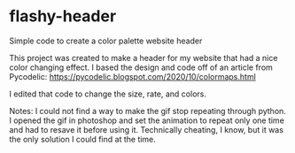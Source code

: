 # flashy-header
Simple code to create a color palette website header


This project was created to make a header for my website that had a nice color changing effect. I based the design and code off of an article from Pycodelic:
https://pycodelic.blogspot.com/2020/10/colormaps.html

I edited that code to change the size, rate, and colors. 

Notes: 
I could not find a way to make the gif stop repeating through python. I opened the gif in photoshop and set the animation to repeat only one time and had to resave it before using it. Technically cheating, I know, but it was the only solution I could find at the time. 
